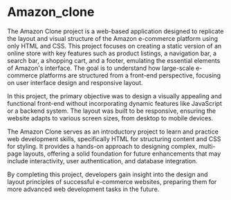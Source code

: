 # Amazon_clone
The Amazon Clone project is a web-based application designed to replicate the layout and visual structure of the Amazon e-commerce platform using only HTML and CSS. This project focuses on creating a static version of an online store with key features such as product listings, a navigation bar, a search bar, a shopping cart, and a footer, emulating the essential elements of Amazon's interface. The goal is to understand how large-scale e-commerce platforms are structured from a front-end perspective, focusing on user interface design and responsive layout.

In this project, the primary objective was to design a visually appealing and functional front-end without incorporating dynamic features like JavaScript or a backend system. The layout was built to be responsive, ensuring the website adapts to various screen sizes, from desktop to mobile devices.

The Amazon Clone serves as an introductory project to learn and practice web development skills, specifically HTML for structuring content and CSS for styling. It provides a hands-on approach to designing complex, multi-page layouts, offering a solid foundation for future enhancements that may include interactivity, user authentication, and database integration.

By completing this project, developers gain insight into the design and layout principles of successful e-commerce websites, preparing them for more advanced web development tasks in the future.
